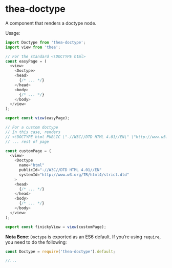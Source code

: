 # thea-doctype
A component that renders a doctype node.

Usage:

```js
import Doctype from 'thea-doctype';
import view from 'thea';

// For the standard <!DOCTYPE html>
const easyPage = (
  <view>
    <Doctype>
    <head>
      {/* ... */}
    </head>
    <body>
      {/* ... */}
    </body>
  </view>
);

export const view(easyPage);

// For a custom doctype
// In this case, renders
// <!DOCTYPE html PUBLIC \"-//W3C//DTD HTML 4.01//EN\" \"http://www.w3.org/TR/html4/strict.dtd\">
// ... rest of page

const customPage = (
  <view>
    <Doctype
      name="html"
      publicId="-//W3C//DTD HTML 4.01//EN"
      systemId="http://www.w3.org/TR/html4/strict.dtd"
    >
    <head>
      {/* ... */}
    </head>
    <body>
      {/* ... */}
    </body>
  </view>
);

export const finickyView = view(customPage);
```

**Nota Bene**: `Doctype` is exported as an ES6 default.
If you’re using `require`, you need to do the following:

```js
const Doctype = require('thea-doctype').default;

//...
```
